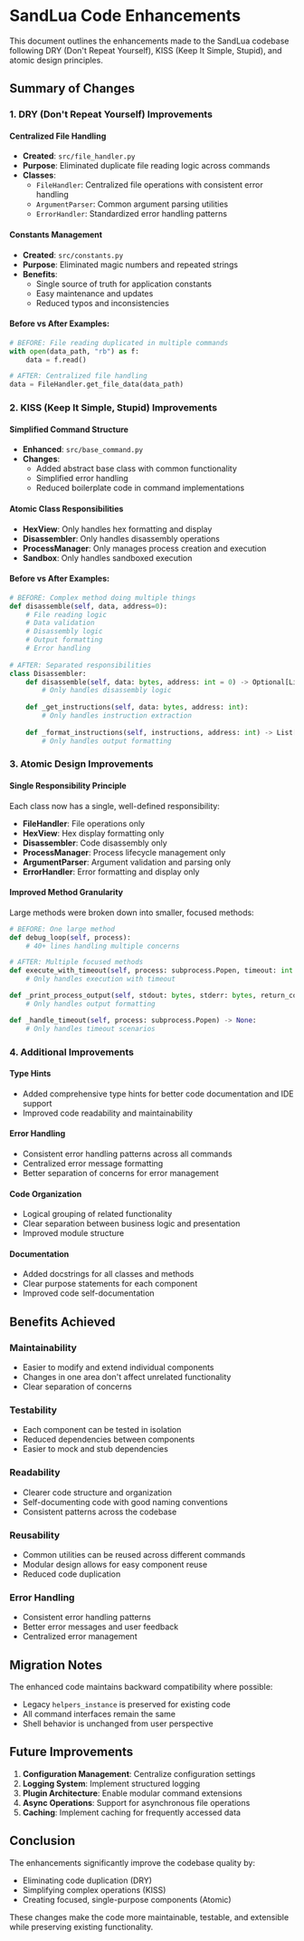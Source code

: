 # SandLua Code Enhancements

This document outlines the enhancements made to the SandLua codebase following DRY (Don't Repeat Yourself), KISS (Keep It Simple, Stupid), and atomic design principles.

## Summary of Changes

### 1. DRY (Don't Repeat Yourself) Improvements

#### **Centralized File Handling**
- **Created**: `src/file_handler.py`
- **Purpose**: Eliminated duplicate file reading logic across commands
- **Classes**:
  - `FileHandler`: Centralized file operations with consistent error handling
  - `ArgumentParser`: Common argument parsing utilities
  - `ErrorHandler`: Standardized error handling patterns

#### **Constants Management**
- **Created**: `src/constants.py`
- **Purpose**: Eliminated magic numbers and repeated strings
- **Benefits**: 
  - Single source of truth for application constants
  - Easy maintenance and updates
  - Reduced typos and inconsistencies

#### **Before vs After Examples**:
```python
# BEFORE: File reading duplicated in multiple commands
with open(data_path, "rb") as f:
    data = f.read()

# AFTER: Centralized file handling
data = FileHandler.get_file_data(data_path)
```

### 2. KISS (Keep It Simple, Stupid) Improvements

#### **Simplified Command Structure**
- **Enhanced**: `src/base_command.py`
- **Changes**:
  - Added abstract base class with common functionality
  - Simplified error handling
  - Reduced boilerplate code in command implementations

#### **Atomic Class Responsibilities**
- **HexView**: Only handles hex formatting and display
- **Disassembler**: Only handles disassembly operations
- **ProcessManager**: Only manages process creation and execution
- **Sandbox**: Only handles sandboxed execution

#### **Before vs After Examples**:
```python
# BEFORE: Complex method doing multiple things
def disassemble(self, data, address=0):
    # File reading logic
    # Data validation
    # Disassembly logic
    # Output formatting
    # Error handling
    
# AFTER: Separated responsibilities
class Disassembler:
    def disassemble(self, data: bytes, address: int = 0) -> Optional[List[str]]:
        # Only handles disassembly logic
    
    def _get_instructions(self, data: bytes, address: int):
        # Only handles instruction extraction
    
    def _format_instructions(self, instructions, address: int) -> List[str]:
        # Only handles output formatting
```

### 3. Atomic Design Improvements

#### **Single Responsibility Principle**
Each class now has a single, well-defined responsibility:

- **FileHandler**: File operations only
- **HexView**: Hex display formatting only
- **Disassembler**: Code disassembly only
- **ProcessManager**: Process lifecycle management only
- **ArgumentParser**: Argument validation and parsing only
- **ErrorHandler**: Error formatting and display only

#### **Improved Method Granularity**
Large methods were broken down into smaller, focused methods:

```python
# BEFORE: One large method
def debug_loop(self, process):
    # 40+ lines handling multiple concerns

# AFTER: Multiple focused methods
def execute_with_timeout(self, process: subprocess.Popen, timeout: int = DEBUG_TIMEOUT) -> None:
    # Only handles execution with timeout

def _print_process_output(self, stdout: bytes, stderr: bytes, return_code: int) -> None:
    # Only handles output formatting

def _handle_timeout(self, process: subprocess.Popen) -> None:
    # Only handles timeout scenarios
```

### 4. Additional Improvements

#### **Type Hints**
- Added comprehensive type hints for better code documentation and IDE support
- Improved code readability and maintainability

#### **Error Handling**
- Consistent error handling patterns across all commands
- Centralized error message formatting
- Better separation of concerns for error management

#### **Code Organization**
- Logical grouping of related functionality
- Clear separation between business logic and presentation
- Improved module structure

#### **Documentation**
- Added docstrings for all classes and methods
- Clear purpose statements for each component
- Improved code self-documentation

## Benefits Achieved

### **Maintainability**
- Easier to modify and extend individual components
- Changes in one area don't affect unrelated functionality
- Clear separation of concerns

### **Testability**
- Each component can be tested in isolation
- Reduced dependencies between components
- Easier to mock and stub dependencies

### **Readability**
- Clearer code structure and organization
- Self-documenting code with good naming conventions
- Consistent patterns across the codebase

### **Reusability**
- Common utilities can be reused across different commands
- Modular design allows for easy component reuse
- Reduced code duplication

### **Error Handling**
- Consistent error handling patterns
- Better error messages and user feedback
- Centralized error management

## Migration Notes

The enhanced code maintains backward compatibility where possible:

- Legacy `helpers_instance` is preserved for existing code
- All command interfaces remain the same
- Shell behavior is unchanged from user perspective

## Future Improvements

1. **Configuration Management**: Centralize configuration settings
2. **Logging System**: Implement structured logging
3. **Plugin Architecture**: Enable modular command extensions
4. **Async Operations**: Support for asynchronous file operations
5. **Caching**: Implement caching for frequently accessed data

## Conclusion

The enhancements significantly improve the codebase quality by:
- Eliminating code duplication (DRY)
- Simplifying complex operations (KISS)
- Creating focused, single-purpose components (Atomic)

These changes make the code more maintainable, testable, and extensible while preserving existing functionality.
